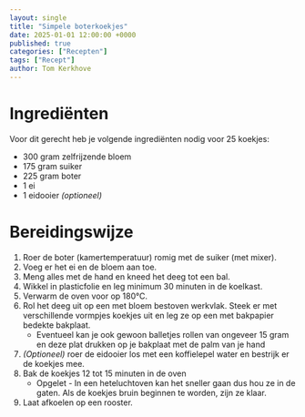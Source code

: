 ```yaml
---
layout: single
title: "Simpele boterkoekjes"
date: 2025-01-01 12:00:00 +0000
published: true
categories: ["Recepten"]
tags: ["Recept"]
author: Tom Kerkhove
---
```


# Ingrediënten

Voor dit gerecht heb je volgende ingrediënten nodig voor 25 koekjes:

- 300 gram zelfrijzende bloem
- 175 gram suiker
- 225 gram boter
- 1 ei
- 1 eidooier _(optioneel)_

# Bereidingswijze

1. Roer de boter (kamertemperatuur) romig met de suiker (met mixer).
2. Voeg er het ei en de bloem aan toe.
3. Meng alles met de hand en kneed het deeg tot een bal.
4. Wikkel in plasticfolie en leg minimum 30 minuten in de koelkast.
5. Verwarm de oven voor op 180°C.
6. Rol het deeg uit op een met bloem bestoven werkvlak. Steek er met verschillende vormpjes koekjes uit en leg ze op een met bakpapier bedekte bakplaat.
    - Eventueel kan je ook gewoon balletjes rollen van ongeveer 15 gram en deze plat drukken op je bakplaat met de palm van je hand 
7. _(Optioneel)_ roer de eidooier los met een koffielepel water en bestrijk er de koekjes mee.
8. Bak de koekjes 12 tot 15 minuten in de oven
   - Opgelet - In een heteluchtoven kan het sneller gaan dus hou ze in de gaten. Als de koekjes bruin beginnen te worden, zijn ze klaar.
9. Laat afkoelen op een rooster.